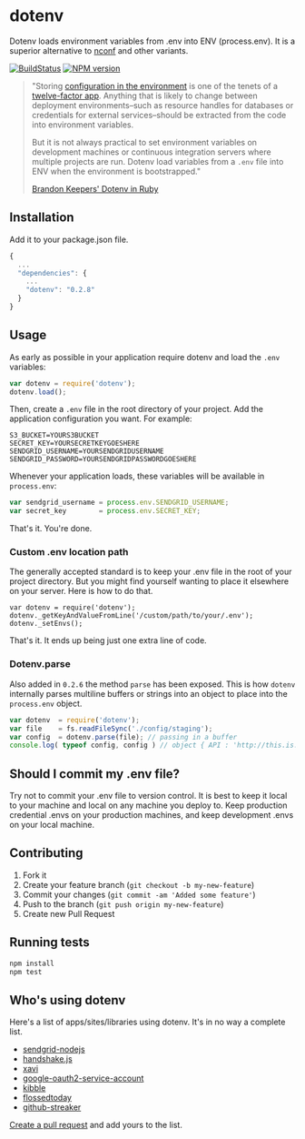 # dotenv

Dotenv loads environment variables from .env into ENV (process.env). It is a superior alternative to [nconf](https://github.com/flatiron/nconf) and other variants.

[![BuildStatus](https://travis-ci.org/scottmotte/dotenv.png?branch=master)](https://travis-ci.org/scottmotte/dotenv)
[![NPM version](https://badge.fury.io/js/dotenv.png)](http://badge.fury.io/js/dotenv)

> "Storing [configuration in the environment](http://www.12factor.net/config) is one of the tenets of a [twelve-factor app](http://www.12factor.net/). Anything that is likely to change between deployment environments–such as resource handles for databases or credentials for external services–should be extracted from the code into environment variables.
> 
> But it is not always practical to set environment variables on development machines or continuous integration servers where multiple projects are run. Dotenv load variables from a `.env` file into ENV when the environment is bootstrapped."
> 
> [Brandon Keepers' Dotenv in Ruby](https://github.com/bkeepers/dotenv)

## Installation

Add it to your package.json file.

```javascript
{
  ...
  "dependencies": {
    ...
    "dotenv": "0.2.8"
  }
}
```

## Usage

As early as possible in your application require dotenv and load the `.env` variables: 

```javascript
var dotenv = require('dotenv');
dotenv.load();
```

Then, create a `.env` file in the root directory of your project. Add the application configuration you want. For example:

```
S3_BUCKET=YOURS3BUCKET
SECRET_KEY=YOURSECRETKEYGOESHERE
SENDGRID_USERNAME=YOURSENDGRIDUSERNAME
SENDGRID_PASSWORD=YOURSENDGRIDPASSWORDGOESHERE
```

Whenever your application loads, these variables will be available in `process.env`:

```javascript
var sendgrid_username = process.env.SENDGRID_USERNAME;
var secret_key        = process.env.SECRET_KEY;
```

That's it. You're done.

### Custom .env location path

The generally accepted standard is to keep your .env file in the root of your project directory. But you might find yourself wanting to place it elsewhere on your server. Here is how to do that.

```
var dotenv = require('dotenv');
dotenv._getKeyAndValueFromLine('/custom/path/to/your/.env');
dotenv._setEnvs();
```

That's it. It ends up being just one extra line of code.

### Dotenv.parse

Also added in `0.2.6` the method `parse` has been exposed. This is how `dotenv` internally parses multiline buffers or strings into an object to place into the `process.env` object. 

```javascript
var dotenv  = require('dotenv');
var file    = fs.readFileSync('./config/staging');
var config  = dotenv.parse(file); // passing in a buffer
console.log( typeof config, config ) // object { API : 'http://this.is.a/example' }
```

## Should I commit my .env file?

Try not to commit your .env file to version control. It is best to keep it local to your machine and local on any machine you deploy to. Keep production credential .envs on your production machines, and keep development .envs on your local machine.

## Contributing

1. Fork it
2. Create your feature branch (`git checkout -b my-new-feature`)
3. Commit your changes (`git commit -am 'Added some feature'`)
4. Push to the branch (`git push origin my-new-feature`)
5. Create new Pull Request

## Running tests

```bash
npm install
npm test
```

## Who's using dotenv

Here's a list of apps/sites/libraries using dotenv. It's in no way a complete list. 

* [sendgrid-nodejs](https://github.com/sendgrid/sendgrid-nodejs)
* [handshake.js](https://github.com/handshakejs/handshakejs-api)
* [xavi](http://xavi.io/)
* [google-oauth2-service-account](https://github.com/jacoblwe20/google-oauth2-service-account)
* [kibble](https://github.com/scottmotte/kibble)
* [flossedtoday](https://github.com/scottmotte/flossedtoday)
* [github-streaker](https://github.com/scottmotte/github-streaker)

[Create a pull request](https://github.com/scottmotte/dotenv/pulls) and add yours to the list.
